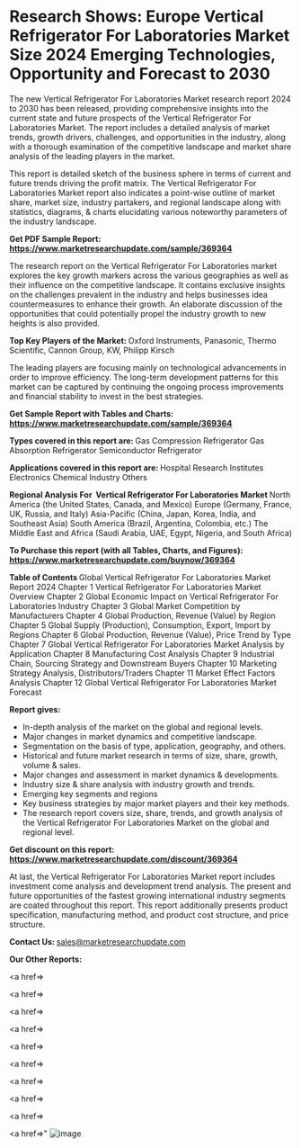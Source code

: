 # Research Shows: Europe Vertical Refrigerator For Laboratories Market Size 2024 Emerging Technologies, Opportunity and Forecast to 2030

The new Vertical Refrigerator For Laboratories Market research report 2024 to 2030 has been released, providing comprehensive insights into the current state and future prospects of the Vertical Refrigerator For Laboratories Market. The report includes a detailed analysis of market trends, growth drivers, challenges, and opportunities in the industry, along with a thorough examination of the competitive landscape and market share analysis of the leading players in the market.

This report is detailed sketch of the business sphere in terms of current and future trends driving the profit matrix. The Vertical Refrigerator For Laboratories Market report also indicates a point-wise outline of market share, market size, industry partakers, and regional landscape along with statistics, diagrams, &amp; charts elucidating various noteworthy parameters of the industry landscape.

<strong><b>Get PDF Sample Report: <a href=https://www.marketresearchupdate.com/sample/369364>https://www.marketresearchupdate.com/sample/369364</a></b></strong>

The research report on the Vertical Refrigerator For Laboratories market explores the key growth markers across the various geographies as well as their influence on the competitive landscape. It contains exclusive insights on the challenges prevalent in the industry and helps businesses idea countermeasures to enhance their growth. An elaborate discussion of the opportunities that could potentially propel the industry growth to new heights is also provided.

<strong><b>Top Key Players of the Market:
</b></strong>Oxford Instruments, Panasonic, Thermo Scientific, Cannon Group, KW, Philipp Kirsch<strong><b>
</b></strong>

The leading players are focusing mainly on technological advancements in order to improve efficiency. The long-term development patterns for this market can be captured by continuing the ongoing process improvements and financial stability to invest in the best strategies.

<strong><b>Get Sample Report with Tables and Charts: <a href=https://www.marketresearchupdate.com/sample/369364>https://www.marketresearchupdate.com/sample/369364</a></b></strong>

<strong><b>Types covered in this report are:
</b></strong>Gas Compression Refrigerator
Gas Absorption Refrigerator
Semiconductor Refrigerator<strong><b>
</b></strong>

<strong><b>Applications covered in this report are:
</b></strong>Hospital
Research Institutes
Electronics
Chemical Industry
Others<strong><b>
</b></strong>

<strong><b>Regional Analysis For  Vertical Refrigerator For Laboratories Market</b></strong><strong><b>
</b></strong>North America (the United States, Canada, and Mexico)
Europe (Germany, France, UK, Russia, and Italy)
Asia-Pacific (China, Japan, Korea, India, and Southeast Asia)
South America (Brazil, Argentina, Colombia, etc.)
The Middle East and Africa (Saudi Arabia, UAE, Egypt, Nigeria, and South Africa)

<strong><b>To Purchase this report (with all Tables, Charts, and Figures): <a href=https://www.marketresearchupdate.com/buynow/369364>https://www.marketresearchupdate.com/buynow/369364</a></b></strong>

<strong><b>Table of Contents</b></strong><strong><b>
</b></strong>Global Vertical Refrigerator For Laboratories Market Report 2024
Chapter 1 Vertical Refrigerator For Laboratories Market Overview
Chapter 2 Global Economic Impact on Vertical Refrigerator For Laboratories Industry
Chapter 3 Global Market Competition by Manufacturers
Chapter 4 Global Production, Revenue (Value) by Region
Chapter 5 Global Supply (Production), Consumption, Export, Import by Regions
Chapter 6 Global Production, Revenue (Value), Price Trend by Type
Chapter 7 Global Vertical Refrigerator For Laboratories Market Analysis by Application
Chapter 8 Manufacturing Cost Analysis
Chapter 9 Industrial Chain, Sourcing Strategy and Downstream Buyers
Chapter 10 Marketing Strategy Analysis, Distributors/Traders
Chapter 11 Market Effect Factors Analysis
Chapter 12 Global Vertical Refrigerator For Laboratories Market Forecast

<strong><b>Report gives:</b></strong>

- In-depth analysis of the market on the global and regional levels.
- Major changes in market dynamics and competitive landscape.
- Segmentation on the basis of type, application, geography, and others.
- Historical and future market research in terms of size, share, growth, volume &amp; sales.
- Major changes and assessment in market dynamics &amp; developments.
- Industry size &amp; share analysis with industry growth and trends.
- Emerging key segments and regions
- Key business strategies by major market players and their key methods.
- The research report covers size, share, trends, and growth analysis of the Vertical Refrigerator For Laboratories Market on the global and regional level.

<strong><b>Get discount on this report: <a href=https://www.marketresearchupdate.com/discount/369364>https://www.marketresearchupdate.com/discount/369364</a></b></strong>

At last, the Vertical Refrigerator For Laboratories Market report includes investment come analysis and development trend analysis. The present and future opportunities of the fastest growing international industry segments are coated throughout this report. This report additionally presents product specification, manufacturing method, and product cost structure, and price structure.

<strong><b>Contact Us:
</b></strong>sales@marketresearchupdate.com

<strong>Our Other Reports:</strong>

<a href=></a>

<a href=></a>

<a href=></a>

<a href=></a>

<a href=></a>

<a href=></a>

<a href=></a>

<a href=></a>

<a href=></a>

<a href=></a>"
![image](https://github.com/Gayatrikarjule/Market-Analysis-360/assets/97346546/14c4608d-346f-4ed0-82d2-9c7dee54854a)
